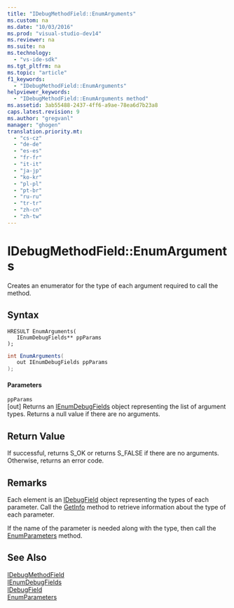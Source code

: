 ```yaml
---
title: "IDebugMethodField::EnumArguments"
ms.custom: na
ms.date: "10/03/2016"
ms.prod: "visual-studio-dev14"
ms.reviewer: na
ms.suite: na
ms.technology: 
  - "vs-ide-sdk"
ms.tgt_pltfrm: na
ms.topic: "article"
f1_keywords: 
  - "IDebugMethodField::EnumArguments"
helpviewer_keywords: 
  - "IDebugMethodField::EnumArguments method"
ms.assetid: 3ab55488-2437-4ff6-a9ae-78ea6d7b23a8
caps.latest.revision: 9
ms.author: "gregvanl"
manager: "ghogen"
translation.priority.mt: 
  - "cs-cz"
  - "de-de"
  - "es-es"
  - "fr-fr"
  - "it-it"
  - "ja-jp"
  - "ko-kr"
  - "pl-pl"
  - "pt-br"
  - "ru-ru"
  - "tr-tr"
  - "zh-cn"
  - "zh-tw"
---
```

# IDebugMethodField::EnumArguments
Creates an enumerator for the type of each argument required to call the method.  
  
## Syntax  
  
```cpp#  
HRESULT EnumArguments(   
   IEnumDebugFields** ppParams  
);  
```  
  
```c#  
int EnumArguments(  
   out IEnumDebugFields ppParams  
);  
```  
  
#### Parameters  
 `ppParams`  
 [out] Returns an [IEnumDebugFields](../extensibility/ienumdebugfields.md) object representing the list of argument types. Returns a null value if there are no arguments.  
  
## Return Value  
 If successful, returns S_OK or returns S_FALSE if there are no arguments. Otherwise, returns an error code.  
  
## Remarks  
 Each element is an [IDebugField](../extensibility/idebugfield.md) object representing the types of each parameter. Call the [GetInfo](../extensibility/idebugfield--getinfo.md) method to retrieve information about the type of each parameter.  
  
 If the name of the parameter is needed along with the type, then call the [EnumParameters](../extensibility/idebugmethodfield--enumparameters.md) method.  
  
## See Also  
 [IDebugMethodField](../extensibility/idebugmethodfield.md)   
 [IEnumDebugFields](../extensibility/ienumdebugfields.md)   
 [IDebugField](../extensibility/idebugfield.md)   
 [EnumParameters](../extensibility/idebugmethodfield--enumparameters.md)